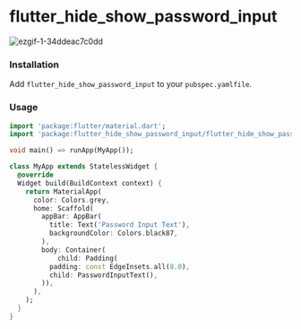 # flutter_hide_show_password_input


![ezgif-1-34ddeac7c0dd](https://user-images.githubusercontent.com/14943106/59514778-e0068e80-8ebd-11e9-9ff4-e692baa6552c.gif)

### Installation

Add `flutter_hide_show_password_input` to your `pubspec.yamlfile`.

### Usage

```dart
import 'package:flutter/material.dart';
import 'package:flutter_hide_show_password_input/flutter_hide_show_password_input.dart';

void main() => runApp(MyApp());

class MyApp extends StatelessWidget {
  @override
  Widget build(BuildContext context) {
    return MaterialApp(
      color: Colors.grey,
      home: Scaffold(
        appBar: AppBar(
          title: Text('Password Input Text'),
          backgroundColor: Colors.black87,
        ),
        body: Container(
            child: Padding(
          padding: const EdgeInsets.all(8.0),
          child: PasswordInputText(),
        )),
      ),
    );
  }
}
```
